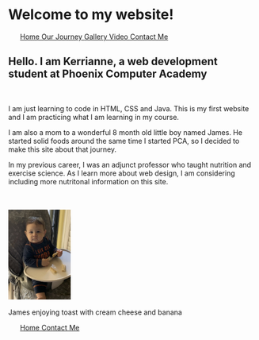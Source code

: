 <html> 
<title>
	Kerrianne's Practice Website
</title>
<body>
	<div class= "page_top">
	<h1> Welcome to my website! </h1>
</div>
<nav>
	<ul>
	<a href ="home.html"> Home </a> 
	<a href ="firstfoods.html"> Our Journey </a> 
	<a href ="gallery.html"> Gallery </a>
	<a href ="video.html"> Video </a>
	<a href ="contact.html"> Contact Me </a>
	</ul>
</nav>
<H2> Hello. I am Kerrianne, a web development student at Phoenix Computer Academy </H2>
<br>
<p> I am just learning to code in HTML, CSS and Java.  This is my first website and I am practicing what I am learning in my course.</p>
<p> I am also a mom to a wonderful 8 month old little boy named James. He started solid foods around the same time I started PCA, so I decided to make this site about that journey. </p>
<p> In my previous career, I was an adjunct professor who taught nutrition and exercise science.  As I learn more about web design, I am considering including more nutritonal information on this site. </p>
<br>
<br>

<img src= "James2.jpg" alt= "Photo Could not be Displayed" height="25%" width="25%">
<p> James enjoying toast with cream cheese and banana </p>

<link type ="text/css" rel= "stylesheet" href="style.css"/>
<link type ="text/css" rel= "stylesheet" href="menu.css"/>
<footer> 
	<ul>
		<a href ="home.html"> Home </a>
		<a href ="contact.html"> Contact Me </a>
	</ul>
</footer>
</body> 
</html>
